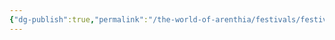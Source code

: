 ```yaml
---
{"dg-publish":true,"permalink":"/the-world-of-arenthia/festivals/festival-of-the-new-moon/","tags":["Festivals","New Moon","Moon Cycle","Calander"]}
---
```


